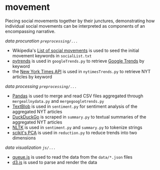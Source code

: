 # movement
Piecing social movements together by their junctures, demonstrating how individual social movements can be interpreted as components of an encompassing narrative.

_data procuration `preprocessing/...`_
* Wikipedia's [List of social movements](https://en.wikipedia.org/wiki/List_of_social_movements) is used to seed the initial movement keywords in `socialList.txt`
* [pytrends](https://github.com/GeneralMills/pytrends) is used in `googleTrends.py` to retrieve [Google Trends](https://www.google.com/trends/) by keyword
* the [New York Times API](http://developer.nytimes.com/docs) is used in `nytimesTrends.py` to retrieve NYT articles by keyword

_data processing `preprocessing/...`_
* [Pandas](http://pandas.pydata.org/) is used to merge and read CSV files aggregated through `mergeallnydata.py` and `mergegoogletrends.py`
* [TextBlob](http://textblob.readthedocs.io/en/dev/) is used in `sentiment.py` for sentiment analysis of the aggregated NYT articles
* [DuckDuckGo](https://duckduckgo.com/) is scraped in `summary.py` to textual summaries of the aggregated NYT articles
* [NLTK](http://www.nltk.org/) is used in `sentiment.py` and `summary.py` to tokenize strings
* [scikit's PCA](http://scikit-learn.org/stable/modules/generated/sklearn.decomposition.PCA.html) is used in `reduction.py` to reduce trends into two dimensions

_data visualization `js/...`_
* [queue.js](https://github.com/d3/d3-queue) is used to read the data from the `data/*.json` files
* [d3.js](https://d3js.org/) is used to parse and render the data
